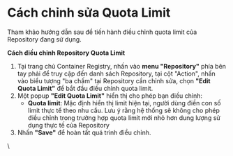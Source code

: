 # Cách chỉnh sửa Quota Limit

Tham khảo hướng dẫn sau để tiến hành điều chỉnh quota limit của Repository đang sử dụng.

**Cách điều chỉnh Repository Quota Limit**

1. Tại trang chủ Container Registry, nhấn vào **menu "Repository"** phía bên tay phải để truy cập đến danh sách Repository, tại cột "Action", nhấn vào biểu tượng "ba chấm" tại Repository cần chỉnh sửa, chọn **"Edit Quota Limit"** để bắt đầu điều chỉnh quota limit.
2. Một popup **"Edit Quota Limit"** hiển thị cho phép bạn điều chỉnh:
   * **Quota limit**: Mặc định hiển thị limit hiện tại, người dùng điền con số limit thực tế theo nhu cầu. Lưu ý rằng hệ thống sẽ không cho phép điều chỉnh trong trường hợp quota limit mới nhỏ hơn dung lượng sử dụng thực tế của Repository
3. Nhấn **"Save"** để hoàn tất quá trình điều chỉnh.

\
